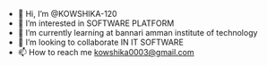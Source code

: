 - 👋 Hi, I’m @KOWSHIKA-120
- 👀 I’m interested in SOFTWARE PLATFORM 
- 🌱 I’m currently learning at bannari amman institute of technology
- 💞️ I’m looking to collaborate IN IT SOFTWARE 
- 📫 How to reach me kowshika0003@gmail.com

